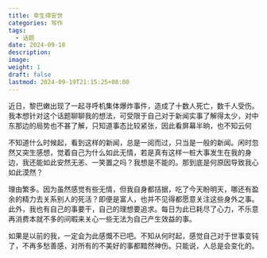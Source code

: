 ```yaml
---
title: 幸生得安世
categories: 写作
tags:
  - 话题
date: 2024-09-18
description: 
image: 
weight: 1
draft: false
lastmod: 2024-09-19T21:15:25+08:00
---
```

近日，黎巴嫩出现了一起寻呼机集体爆炸事件，造成了十数人死亡，数千人受伤。我本想针对这个话题聊聊我的想法，可受限于自己对于新闻实事了解得太少，对中东那边的局势也不甚了解，只知道事态比较紧张，因此看屏幕半晌，也不知云何

不知道什么时候起，看到这样的新闻，总是一阅而过，只当是一般的新闻。闲时忽然又突生感想，觉着自己为什么如此无情，若是真有这样一桩大事发生在我的身边，我还能如此安然无恙、一笑置之吗？我想是不能的。那到底是何原因导致我心如此漠然？

理由繁多。因为虽然感觉有些无情，但我自身都拮据，吃了今天盼明天，哪还有盈余的精力去关系别人的死活？即便是富人，也并不见得都愿意关注这些身外之事。此外，我也有自己的事要干，自己的理想要追求。每日为此已耗尽了心力，不乐意再消费本就不多的间暇来关心一些无法为自己产生效益的事。

如果是以前的我，一定会为此感慨不已吧。不知从何时起，感觉自己对于世事变钝了，不再多愁善感，对所有的不美好的事都黯然神伤。只能说，人总是会变化的。



